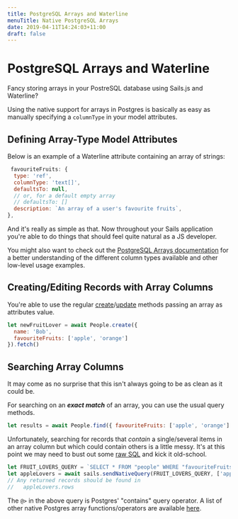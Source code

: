 ```yaml
---
title: PostgreSQL Arrays and Waterline
menuTitle: Native PostgreSQL Arrays
date: 2019-04-11T14:24:03+11:00
draft: false
---
```


# PostgreSQL Arrays and Waterline

Fancy storing arrays in your PostreSQL database using Sails.js and Waterline?

Using the native support for arrays in Postgres is basically as easy as manually specifying a `columnType` in your model attributes.

## Defining Array-Type Model Attributes
Below is an example of a Waterline attribute containing an array of strings:
```js
 favouriteFruits: {
  type: 'ref',
  columnType: 'text[]',
  defaultsTo: null, 
  // or, for a default empty array
  // defaultsTo: []
  description: `An array of a user's favourite fruits`,
},
```

And it's really as simple as that. Now throughout your Sails application you're able to do things that should feel quite natural as a JS developer.

You might also want to check out the [PostgreSQL Arrays documentation](https://www.postgresql.org/docs/10/arrays.html)
for a better understanding of the different column types available and other low-level usage examples.

## Creating/Editing Records with Array Columns
You're able to use the regular [create](https://sailsjs.com/documentation/reference/waterline-orm/models/create)/[update](https://sailsjs.com/documentation/reference/waterline-orm/models/update) methods passing an array as attributes value.
```js
let newFruitLover = await People.create({
  name: 'Bob',
  favouriteFruits: ['apple', 'orange']
}).fetch()
```

## Searching Array Columns
It may come as no surprise that this isn't always going to be as clean as it could be.

For searching on an ***exact match*** of an array, you can use the usual query methods.
```js
let results = await People.find({ favouriteFruits: ['apple', 'orange'] })
```

Unfortunately, searching for records that *contain* a single/several items in an array column but which could contain others is a little messy.
It's at this point we may need to bust out some [raw SQL](https://sailsjs.com/documentation/reference/waterline-orm/datastores/send-native-query) and kick it old-school.
```js
let FRUIT_LOVERS_QUERY = `SELECT * FROM "people" WHERE "favouriteFruits" @> $1`;
let appleLovers = await sails.sendNativeQuery(FRUIT_LOVERS_QUERY, ['apple']);
// Any returned records should be found in
//   appleLovers.rows
```
The `@>` in the above query is Postgres' "contains" query operator. A list of other native Postgres array functions/operators are available [here](https://www.postgresql.org/docs/10/functions-array.htmls).
